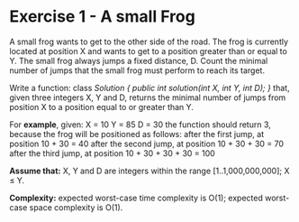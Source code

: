 Exercise 1 - A small Frog
=========================

A small frog wants to get to the other side of the road.
The frog is currently located at position X and wants to get to a position greater than or equal to Y.
The small frog always jumps a fixed distance, D.
Count the minimal number of jumps that the small frog must perform to reach its target.

Write a function:
class *Solution { public int solution(int X, int Y, int D); }*
that, given three integers X, Y and D, returns the minimal number of jumps from position X to a position equal to or greater than Y.

For **example**, given:
  X = 10
  Y = 85
  D = 30
the function should return 3, because the frog will be positioned as follows:
after the first jump, at position 10 + 30 = 40
after the second jump, at position 10 + 30 + 30 = 70
after the third jump, at position 10 + 30 + 30 + 30 = 100

**Assume that:**
X, Y and D are integers within the range [1..1,000,000,000];
X ≤ Y.

**Complexity:**
expected worst-case time complexity is O(1);
expected worst-case space complexity is O(1).